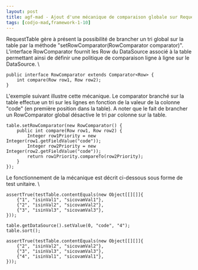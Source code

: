 ```yaml
---
layout: post
title: agf-mad - Ajout d'une mécanique de comparaison globale sur RequestTable
tags: [codjo-mad,framework-1-10]
---
```

RequestTable gère à présent la possibilité de brancher un tri global sur la table par la méthode "setRowComparator(RowComparator comparator)".
&nbsp;
L'interface RowComparator fournit les Row du DataSource associé à la table permettant ainsi de définir une politique de comparaison ligne à ligne sur le DataSource.
\\
```
public interface RowComparator extends Comparator<Row> {
    int compare(Row row1, Row row2);
}
```
L'exemple suivant illustre cette mécanique. Le comparator branché sur la table effectue un tri sur les lignes en fonction de la valeur de la colonne "code" (en première position dans la table). A noter que le fait de brancher un RowComparator global désactive le tri par colonne sur la table.&nbsp;
```
table.setRowComparator(new RowComparator() {
    public int compare(Row row1, Row row2) {
        Integer row1Priority = new Integer(row1.getFieldValue("code"));
        Integer row2Priority = new Integer(row2.getFieldValue("code"));
        return row1Priority.compareTo(row2Priority);
    }
});
```
Le fonctionnement de la mécanique est décrit ci-dessous sous forme de test unitaire.
\\
```
assertTrue(testTable.contentEquals(new Object[[][]]{
    {"1", "isinVal1", "sicovamVal1"},
    {"2", "isinVal2", "sicovamVal2"},
    {"3", "isinVal3", "sicovamVal3"},
}));

table.getDataSource().setValue(0, "code", "4");
table.sort();
 
assertTrue(testTable.contentEquals(new Object[[][]]{
    {"2", "isinVal2", "sicovamVal2"},
    {"3", "isinVal3", "sicovamVal3"},
    {"4", "isinVal1", "sicovamVal1"},
}));
```